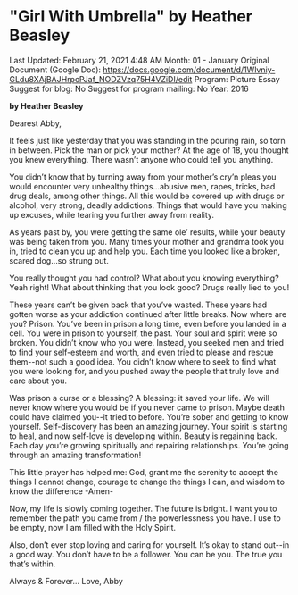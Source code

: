 # "Girl With Umbrella" by Heather Beasley

Last Updated: February 21, 2021 4:48 AM
Month: 01 - January
Original Document (Google Doc): https://docs.google.com/document/d/1Wlvniy-GLdu8XAjBAJHrpcPJaf_NODZVzq75H4VZiDI/edit
Program: Picture Essay
Suggest for blog: No
Suggest for program mailing: No
Year: 2016

**by Heather Beasley**

Dearest Abby,

It feels just like yesterday that you was standing in the pouring rain, so torn in between. Pick the man or pick your mother? At the age of 18, you thought you knew everything. There wasn’t anyone who could tell you anything.

You didn’t know that by turning away from your mother’s cry’n pleas you would encounter very unhealthy things...abusive men, rapes, tricks, bad drug deals, among other things. All this would be covered up with drugs or alcohol, very strong, deadly addictions. Things that would have you making up excuses, while tearing you further away from reality.

As years past by, you were getting the same ole’ results, while your beauty was being taken from you. Many times your mother and grandma took you in, tried to clean you up and help you. Each time you looked like a broken, scared dog…so strung out.

You really thought you had control? What about you knowing everything? Yeah right! What about thinking that you look good? Drugs really lied to you!

These years can’t be given back that you’ve wasted. These years had gotten worse as your addiction continued after little breaks. Now where are you? Prison. You’ve been in prison a long time, even before you landed in a cell. You were in prison to yourself, the past. Your soul and spirit were so broken. You didn’t know who you were. Instead, you seeked men and tried to find your self-esteem and worth, and even tried to please and rescue them--not such a good idea. You didn’t know where to seek to find what you were looking for, and you pushed away the people that truly love and care about you.

Was prison a curse or a blessing? A blessing: it saved your life. We will never know where you would be if you never came to prison. Maybe death could have claimed you--it tried to before. You’re sober and getting to know yourself. Self-discovery has been an amazing journey. Your spirit is starting to heal, and now self-love is developing within. Beauty is regaining back. Each day you’re growing spiritually and repairing relationships. You’re going through an amazing transformation!

This little prayer has helped me: God, grant me the serenity to accept the things I cannot change, courage to change the things I can, and wisdom to know the difference -Amen-

Now, my life is slowly coming together. The future is bright. I want you to remember the path you came from / the powerlessness you have. I use to be empty, now I am filled with the Holy Spirit.

Also, don’t ever stop loving and caring for yourself. It’s okay to stand out--in a good way. You don’t have to be a follower. You can be you. The true you that’s within.

Always	& Forever... Love, Abby
